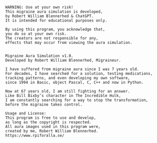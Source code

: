     WARNING: Use at your own risk!
    This migraine aura simulation is developed,
    by Robert William Blennerhed & ChatGPT.
    It is intended for educational purposes only.
    
    By using this program, you acknowledge that,
    you do so at your own risk.
    The creators are not responsible for any,
    effects that may occur from viewing the aura simulation.
    

    Migraine Aura Simulation v1.0.
    Developed by Robert William Blennerhed, Migraineur.
    
    I have suffered from migraine aura since I was 7 years old.
    For decades, I have searched for a solution, testing medications,
    tracking patterns, and even developing my own software,
    since 1994 in Basic, object Pascal, C, C++ and now in Python.
    
    Now at 67 years old, I am still fighting for an answer.
    Like Bill Bixby’s character in The Incredible Hulk,
    I am constantly searching for a way to stop the transformation,
    before the migraine takes control.
    
    Usage and License:
    This program is free to use and develop,
    as long as the copyright is respected.
    All aura images used in this program were,
    created by me, Robert William Blennerhed.
    https://www.rpiforalla.se/
